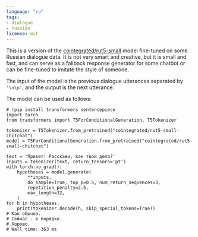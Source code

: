 ```yaml
---
language: "ru"
tags:
- dialogue
- russian
license: mit
---
```


This is a version of the [cointegrated/rut5-small](https://huggingface.co/cointegrated/rut5-small) model fine-tuned on some Russian dialogue data. It is not very smart and creative, but it is small and fast, and can serve as a fallback response generator for some chatbot or can be fine-tuned to imitate the style of someone.

The input of the model is the previous dialogue utterances separated by `'\n\n'`, and the output is the next utterance. 

The model can be used as follows:
```
# !pip install transformers sentencepiece
import torch
from transformers import T5ForConditionalGeneration, T5Tokenizer

tokenizer = T5Tokenizer.from_pretrained("cointegrated/rut5-small-chitchat")
model = T5ForConditionalGeneration.from_pretrained("cointegrated/rut5-small-chitchat")

text = 'Привет! Расскажи, как твои дела?'
inputs = tokenizer(text, return_tensors='pt')
with torch.no_grad():
    hypotheses = model.generate(
        **inputs, 
        do_sample=True, top_p=0.5, num_return_sequences=3, 
        repetition_penalty=2.5,
        max_length=32,
    )
for h in hypotheses:
    print(tokenizer.decode(h, skip_special_tokens=True))
# Как обычно.
# Сейчас - в порядке.
# Хорошо.
# Wall time: 363 ms 
```
